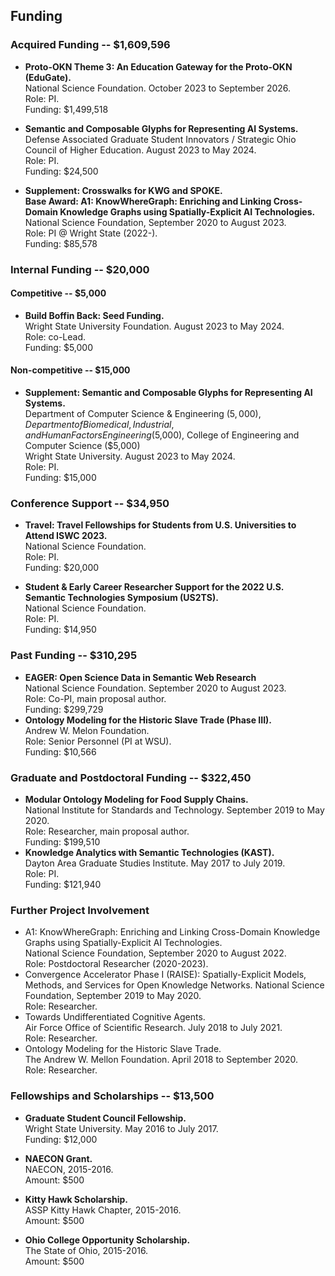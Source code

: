 ## Funding

### Acquired Funding -- $1,609,596
* **Proto-OKN Theme 3: An Education Gateway for the Proto-OKN (EduGate).**\
   National Science Foundation. October 2023 to September 2026.\
   Role: PI.\
   Funding: $1,499,518

* **Semantic and Composable Glyphs for Representing AI Systems.**\
   Defense Associated Graduate Student Innovators / Strategic Ohio Council of Higher Education. August 2023 to May 2024.\
   Role: PI.\
   Funding: $24,500

* **Supplement: Crosswalks for KWG and SPOKE.**\
   **Base Award: A1: KnowWhereGraph: Enriching and Linking Cross-Domain Knowledge Graphs using Spatially-Explicit AI Technologies.**\
   National Science Foundation, September 2020 to August 2023.\
   Role: PI @ Wright State (2022-).\
   Funding: $85,578

### Internal Funding -- $20,000
#### Competitive -- $5,000
* **Build Boffin Back: Seed Funding.**\
   Wright State University Foundation. August 2023 to May 2024.\
   Role: co-Lead.\
   Funding: $5,000

#### Non-competitive -- $15,000
* **Supplement: Semantic and Composable Glyphs for Representing AI Systems.**\
   Department of Computer Science & Engineering ($5,000), Department of Biomedical, Industrial, and Human Factors Engineering ($5,000), College of Engineering and Computer Science ($5,000)\
   Wright State University. August 2023 to May 2024.\
   Role: PI.\
   Funding: $15,000

### Conference Support -- $34,950
* **Travel: Travel Fellowships for Students from U.S. Universities to Attend ISWC 2023.**\
   National Science Foundation.\
   Role: PI.\
   Funding: $20,000

* **Student \& Early Career Researcher Support for the 2022 U.S. Semantic Technologies Symposium (US2TS).**\
   National Science Foundation.\
   Role: PI.\
   Funding: $14,950

### Past Funding -- $310,295
* **EAGER: Open Science Data in Semantic Web Research**\
   National Science Foundation. September 2020 to August 2023.\
   Role: Co-PI, main proposal author.\
   Funding: $299,729
* **Ontology Modeling for the Historic Slave Trade (Phase III).**\
   Andrew W. Melon Foundation.\
   Role: Senior Personnel (PI at WSU).\
   Funding: $10,566

### Graduate and Postdoctoral Funding -- $322,450
* **Modular Ontology Modeling for Food Supply Chains.**\
   National Institute for Standards and Technology. September 2019 to May 2020.\
   Role: Researcher, main proposal author.\
   Funding: $199,510
* **Knowledge Analytics with Semantic Technologies (KAST).**\
   Dayton Area Graduate Studies Institute. May 2017 to July 2019.\
   Role: PI.\
   Funding: $121,940

### Further Project Involvement
* A1: KnowWhereGraph: Enriching and Linking Cross-Domain Knowledge Graphs using Spatially-Explicit AI Technologies.\
   National Science Foundation, September 2020 to August 2022.\
   Role: Postdoctoral Researcher (2020-2023).
* Convergence Accelerator Phase I (RAISE): Spatially-Explicit Models, Methods, and Services for Open Knowledge Networks.
   National Science Foundation, September 2019 to May 2020.\
   Role: Researcher.
* Towards Undifferentiated Cognitive Agents.\
   Air Force Office of Scientific Research. July 2018 to July 2021.\
   Role: Researcher.
* Ontology Modeling for the Historic Slave Trade.\
   The Andrew W. Mellon Foundation. April 2018 to September 2020.\
   Role: Researcher.

### Fellowships and Scholarships -- $13,500
* **Graduate Student Council Fellowship.**\
   Wright State University. May 2016 to July 2017.\
   Funding: $12,000

* **NAECON Grant.**\
   NAECON, 2015-2016.\
   Amount: $500

* **Kitty Hawk Scholarship.**\
   ASSP Kitty Hawk Chapter, 2015-2016.\
   Amount: $500

* **Ohio College Opportunity Scholarship.**\
   The State of Ohio, 2015-2016.\
   Amount: $500